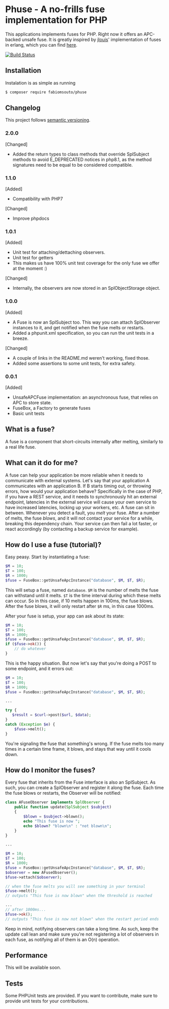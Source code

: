# Phuse - A no-frills fuse implementation for PHP
This applications implements fuses for PHP. Right now it offers an APC-backed unsafe fuse.
It is greatly inspired by [jlouis](https://github.com/jlouis)' implementation of fuses in erlang, which you can find [here](https://github.com/jlouis/fuse).

[![Build Status](https://travis-ci.org/fabiomsouto/phuse.svg?branch=master)](https://travis-ci.org/fabiomsouto/phuse)

## Installation

Instalation is as simple as running

```bash
$ composer require fabiomsouto/phuse
```

## Changelog

This project follows [semantic versioning](http://semver.org).

### 2.0.0
[Changed] 
- Added the return types to class methods that override SplSubject methods to avoid E_DEPRECATED notices in php8.1, as the method signatures need to be equal to be considered compatible.

### 1.1.0
[Added]
- Compatibility with PHP7

[Changed]
- Improve phpdocs

### 1.0.1
[Added]
- Unit test for attaching/dettaching observers.
- Unit test for getters
- This makes us have 100% unit test coverage for the only fuse we offer at the moment :)

[Changed]
- Internally, the observers are now stored in an SplObjectStorage object.

### 1.0.0
[Added]
- A Fuse is now an SplSubject too. This way you can attach SplObserver instances to it, and get notified when the fuse melts or restarts.
- Added a phpunit.xml specification, so you can run the unit tests in a breeze.

[Changed]
- A couple of links in the README.md weren't working, fixed those.
- Added some assertions to some unit tests, for extra safety.

### 0.0.1
[Added]
- UnsafeAPCFuse implementation: an asynchronous fuse, that relies on APC to store state.
- FuseBox, a Factory to generate fuses
- Basic unit tests

## What is a fuse?
A fuse is a component that short-circuits internally after melting, similarly to a real life fuse.

## What can it do for me?
A fuse can help your application be more reliable when it needs to communicate with external systems. Let's say that
your application A communicates with an application B. If B starts timing out, or throwing errors, how would your application
behave? Specifically in the case of PHP, if you have a REST service, and it needs to synchronously hit an external endpoint,
latencies in the external service will cause your own service to have increased latencies, locking up your workers, etc.
A fuse can sit in between. Whenever you detect a fault, you *melt* your fuse. After a number of melts, the fuse *blows*,
and it will not contact your service for a while, breaking this dependency chain. Your service can then fail a lot faster,
or react accordingly (by contacting a backup service for example).

## How do I use a fuse (tutorial)?
Easy peasy. Start by instantiating a fuse:
```php
$M = 10;
$T = 100;
$R = 1000;
$fuse = FuseBox::getUnsafeApcInstance("database", $M, $T, $R);
```
This will setup a fuse, named `database`. `$M` is the number of melts the fuse can withstand until it melts. `$T` is the
time interval during which these melts can occur. So in this case, if 10 melts happen in 100ms, the fuse blows. After the
fuse blows, it will only restart after `$R` ms, in this case 1000ms.

After your fuse is setup, your app can ask about its state:
```php
$M = 10;
$T = 100;
$R = 1000;
$fuse = FuseBox::getUnsafeApcInstance("database", $M, $T, $R);
if ($fuse->ok()) {
    // do whatever
}
```

This is the happy situation. But now let's say that you're doing a POST to some endpoint, and it errors out:
```php
$M = 10;
$T = 100;
$R = 1000;
$fuse = FuseBox::getUnsafeApcInstance("database", $M, $T, $R);

...

try {
   $result = $curl->post($url, $data);
}
catch (Exception $e) {
    $fuse->melt();
}
```
You're signaling the fuse that something's wrong. If the fuse melts too many times in a certain time frame, it blows, and
stays that way until it cools down.

## How do I monitor the fuses?
Every fuse that inherits from the Fuse interface is also an SplSubject. As such, you can create a SplObserver and register
it along the fuse. Each time the fuse blows or restarts, the Observer will be notified:

```php
class AFuseObserver implements SplObserver {
    public function update(SplSubject $subject)
    {
        $blown = $subject->blown();
        echo "This fuse is now ";
        echo $blown? "blown\n" : "not blown\n";
    }
}

...

$M = 10;
$T = 100;
$R = 1000;
$fuse = FuseBox::getUnsafeApcInstance("database", $M, $T, $R);
$observer = new AFuseObserver();
$fuse->attach($observer);

// when the fuse melts you will see something in your terminal
$fuse->melt();
// outputs "This fuse is now blown" when the threshold is reached

...
// after 1000ms...
$fuse->ok();
// outputs "This fuse is now not blown" when the restart period ends
```

Keep in mind, notifying observers can take a long time. As such, keep the update call lean and make sure you're not registering
a lot of observers in each fuse, as notifying all of them is an O(n) operation.

## Performance
This will be available soon.

## Tests
Some PHPUnit tests are provided. If you want to contribute, make sure to provide unit tests for your contributions.
